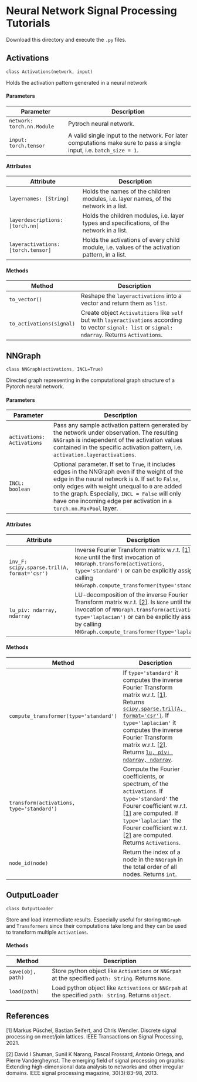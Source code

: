 # Neural Network Signal Processing Tutorials

Download this directory and execute the `.py` files.

## Activations

`class Activations(network, input)`

Holds the activation pattern generated in a neural network

#### Parameters

|Parameter|Description|
|---|---|
|`network: torch.nn.Module`|Pytroch neural network.|
|`input: torch.tensor`|A valid single input to the network. For later computations make sure to pass a single input, i.e. `batch_size = 1`.|

#### Attributes

|Attribute|Description|
|---|---|
|`layernames: [String]`|Holds the names of the children modules, i.e. layer names, of the network in a list.|
|`layerdescriptions: [torch.nn]`|Holds the children modules, i.e. layer types and specifications, of the network in a list.|
|`layeractivations: [torch.tensor]`|Holds the activations of every child module, i.e. values of the activation pattern, in a list.|

#### Methods

|Method|Description|
|---|---|
|`to_vector()`|Reshape the `layeractivations` into a vector and return them as `list`.|
|`to_activations(signal)`|Create object `Activatitions` like `self` but with `layeractivations` according to vector `signal: list` or `signal: ndarray`. Returns `Activations`.|

## NNGraph

`class NNGraph(activations, INCL=True)`

Directed graph representing in the computational graph structure of a Pytorch neural network.

#### Parameters

|Parameter|Description|
|---|---|
|`activations: Activations`|Pass any sample activation pattern generated by the network under observation. The resulting `NNGraph` is independent of the activation values contained in the specific activation pattern, i.e. `activation.layeractivations`.|
|`INCL: boolean`|Optional parameter. If set to `True`, it includes edges in the NNGraph even if the weight of the edge in the neural network is `0`. If set to `False`, only edges with weight unequal to `0` are added to the graph. Especially, `INCL = False` will only have one incoming edge per activation in  a `torch.nn.MaxPool` layer.|


#### Attributes

|Attribute|Description|
|---|---|
|`inv_F: scipy.sparse.tril(A, format='csr')`|Inverse Fourier Transform matrix w.r.t. [[1]](https://arxiv.org/pdf/2012.04358.pdf). Is `None` until the first invocation of `NNGraph.transform(activations, type='standard')` or can be explicitly assigned by calling `NNGraph.compute_transformer(type='standard')`.|
|`lu_piv: ndarray, ndarray`|LU-decomposition of the inverse Fourier Transform matrix w.r.t. [[2]](https://arxiv.org/pdf/1211.0053.pdf). Is `None` until the first invocation of `NNGraph.transform(activations, type='laplacian')` or can be explicitly assigned by calling `NNGraph.compute_transformer(type='laplacian')`.|


#### Methods

|Method|Description|
|---|---|
|`compute_transformer(type='standard')`|If `type='standard'` it computes the inverse Fourier Transform matrix w.r.t. [[1]](https://arxiv.org/pdf/2012.04358.pdf). Returns [`scipy.sparse.tril(A, format='csr')`](https://docs.scipy.org/doc/scipy/reference/generated/scipy.sparse.tril.html). If `type='laplacian'` it computes the inverse Fourier Transform matrix w.r.t. [[2]](https://arxiv.org/pdf/1211.0053.pdf). Returns [`lu, piv: ndarray, ndarray`](https://docs.scipy.org/doc/scipy/reference/generated/scipy.linalg.lu_factor.html).|
|`transform(activations, type='standard')`|Compute the Fourier coefficients, or spectrum, of the `activations`. If `type='standard'` the Fourer coefficient w.r.t. [[1]](https://arxiv.org/pdf/2012.04358.pdf) are computed. If `type='laplacian'` the Fourer coefficient w.r.t. [[2]](https://arxiv.org/pdf/1211.0053.pdf) are computed. Returns `Activations`.|
|`node_id(node)`|Return the index of a node in the `NNGraph` in the total order of all nodes. Returns `int`.|

## OutputLoader

`class OutputLoader`

Store and load intermediate results. Especially useful for storing `NNGraph` and `Transformers` since their computations take long and they can be used to transform multiple `Activations`.

#### Methods

|Method|Description|
|---|---|
|`save(obj, path)`|Store python object like `Activations` or `NNGrpah` at the specified `path: String`. Returns `None`.|
|`load(path)`|Load python object like `Activations` or `NNGrpah` at the specified `path: String`. Returns `object`.|


## References
[1]
Markus Püschel, Bastian Seifert, and Chris Wendler. Discrete signal processing on meet/join lattices. IEEE Transactions on Signal Processing, 2021.

[2]
David I Shuman, Sunil K Narang, Pascal Frossard, Antonio Ortega, and Pierre Vandergheynst. The emerging field of signal processing on graphs: Extending high-dimensional data analysis to networks and other irregular domains. IEEE signal processing magazine, 30(3):83–98, 2013.
